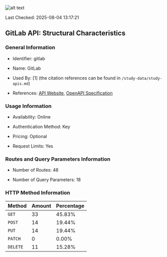 ![alt text](https://img.shields.io/badge/OpenAPI_Specification-Valid-green.svg)

Last Checked: 2025-08-04 13:17:21

## GitLab API: Structural Characteristics

### General Information

- Identifier: gitlab

- Name: GitLab

- Used By: [1] (the citation references can be found in `/study-data/study-apis.md`)

- References: [API Website](https://docs.gitlab.com/ee/api/rest), [OpenAPI Specification](https://gitlab.com/gitlab-org/gitlab/-/blob/master/doc/api/openapi/openapi.yaml)

### Usage Information

- Availability: Online

- Authentication Method: Key

- Pricing: Optional

- Request Limits: Yes

### Routes and Query Parameters Information

- Number of Routes: 48

- Number of Query Parameters: 18

### HTTP Method Information

| Method | Amount | Percentage |
|--------|--------|------------|
| `GET` | 33 | 45.83% |
| `POST` | 14 | 19.44% |
| `PUT` | 14 | 19.44% |
| `PATCH` | 0 | 0.00% |
| `DELETE` | 11 | 15.28% |
